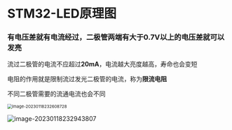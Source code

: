 # STM32-LED原理图

### 有电压差就有电流经过，二极管两端有大于0.7V以上的电压差就可以发亮

流过二极管的电流不应超过**20mA**，电流越大亮度越高，寿命也会变短

电阻的作用就是限制流过发光二极管的电流，称为**限流电阻**

不同二极管需要的流通电流也会不同

 <img src="D:\develop\git_repo\GitHub_cy\STM_Learning\assets\image-20230118232608728.png" alt="image-20230118232608728" style="zoom:67%;" />

 ![image-20230118232943807](D:\develop\git_repo\GitHub_cy\STM_Learning\assets\image-20230118232943807.png)